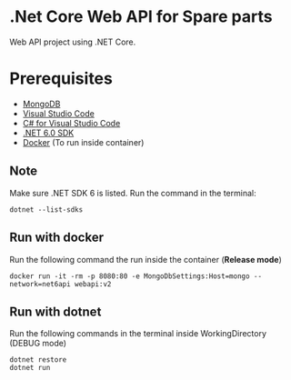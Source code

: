

# .Net Core Web API for Spare parts
Web API project using .NET Core.

# Prerequisites
-   [MongoDB](https://docs.mongodb.com/manual/administration/install-community)
-   [Visual Studio Code](https://code.visualstudio.com/download)
-   [C# for Visual Studio Code](https://marketplace.visualstudio.com/items?itemName=ms-dotnettools.csharp)
-   [.NET 6.0 SDK](https://dotnet.microsoft.com/download/dotnet/6.0)
-   [Docker](https://www.docker.com/get-started) (To run inside container)


## Note
Make sure .NET SDK 6 is listed. Run the command in the terminal:
    
    dotnet --list-sdks

## Run with docker
Run the following command the run inside the container (**Release mode**)

    docker run -it -rm -p 8080:80 -e MongoDbSettings:Host=mongo --network=net6api webapi:v2


## Run with dotnet
Run the following commands in the terminal inside WorkingDirectory
(DEBUG mode)

    dotnet restore
    dotnet run